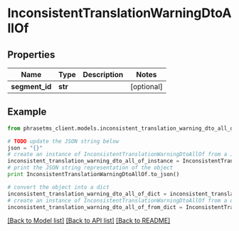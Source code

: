 # InconsistentTranslationWarningDtoAllOf

## Properties

| Name           | Type    | Description | Notes      |
| -------------- | ------- | ----------- | ---------- |
| **segment_id** | **str** |             | [optional] |

## Example

```python
from phrasetms_client.models.inconsistent_translation_warning_dto_all_of import InconsistentTranslationWarningDtoAllOf

# TODO update the JSON string below
json = "{}"
# create an instance of InconsistentTranslationWarningDtoAllOf from a JSON string
inconsistent_translation_warning_dto_all_of_instance = InconsistentTranslationWarningDtoAllOf.from_json(json)
# print the JSON string representation of the object
print InconsistentTranslationWarningDtoAllOf.to_json()

# convert the object into a dict
inconsistent_translation_warning_dto_all_of_dict = inconsistent_translation_warning_dto_all_of_instance.to_dict()
# create an instance of InconsistentTranslationWarningDtoAllOf from a dict
inconsistent_translation_warning_dto_all_of_from_dict = InconsistentTranslationWarningDtoAllOf.from_dict(inconsistent_translation_warning_dto_all_of_dict)
```

[[Back to Model list]](../README.md#documentation-for-models) [[Back to API list]](../README.md#documentation-for-api-endpoints) [[Back to README]](../README.md)
